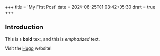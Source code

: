 +++
title = 'My First Post'
date = 2024-06-25T01:03:42+05:30
draft = true
+++

## Introduction

This is a **bold** text, and this is *emphasized* text.

Visit the [Hugo](https://gohugo.io) website!
